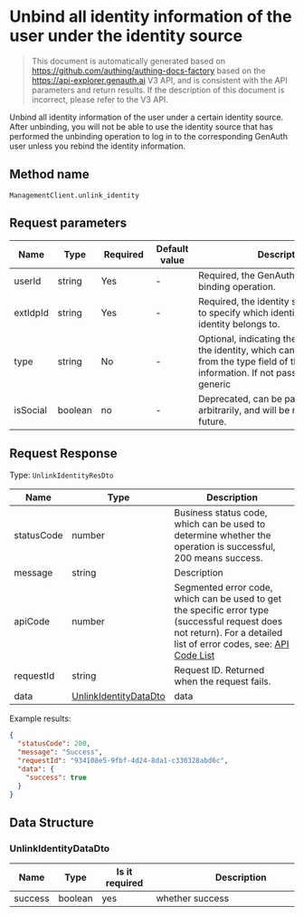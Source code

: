# Unbind all identity information of the user under the identity source

<!--
Warning ⚠️:
Do not modify this document directly,
https://github.com/Authing/authing-docs-factory
Use this project to generate
-->

<LastUpdated />

> This document is automatically generated based on https://github.com/authing/authing-docs-factory based on the https://api-explorer.genauth.ai V3 API, and is consistent with the API parameters and return results. If the description of this document is incorrect, please refer to the V3 API.

Unbind all identity information of the user under a certain identity source. After unbinding, you will not be able to use the identity source that has performed the unbinding operation to log in to the corresponding GenAuth user unless you rebind the identity information.

## Method name

`ManagementClient.unlink_identity`

## Request parameters

| Name     | Type    | <div style="width:80px">Required</div> | <div style="width:60px">Default value</div> | <div style="width:300px">Description</div>                                                                                                                                | <div style="width:200px">Sample value</div> |
| -------- | ------- | -------------------------------------- | ------------------------------------------- | ------------------------------------------------------------------------------------------------------------------------------------------------------------------------- | ------------------------------------------- |
| userId   | string  | Yes                                    | -                                           | Required, the GenAuth user ID for the binding operation.                                                                                                                  |                                             |
| extIdpId | string  | Yes                                    | -                                           | Required, the identity source ID, used to specify which identity source the identity belongs to.                                                                          |                                             |
| type     | string  | No                                     | -                                           | Optional, indicating the specific type of the identity, which can be obtained from the type field of the user identity information. If not passed, the default is generic |                                             |
| isSocial | boolean | no                                     | -                                           | Deprecated, can be passed in arbitrarily, and will be removed in the future.                                                                                              |                                             |

## Request Response

Type: `UnlinkIdentityResDto`

| Name       | Type                                                       | Description                                                                                                                                                                                                                                                                                                                                  |
| ---------- | ---------------------------------------------------------- | -------------------------------------------------------------------------------------------------------------------------------------------------------------------------------------------------------------------------------------------------------------------------------------------------------------------------------------------- |
| statusCode | number                                                     | Business status code, which can be used to determine whether the operation is successful, 200 means success.                                                                                                                                                                                                                                 |
| message    | string                                                     | Description                                                                                                                                                                                                                                                                                                                                  |
| apiCode    | number                                                     | Segmented error code, which can be used to get the specific error type (successful request does not return). For a detailed list of error codes, see: [API Code List](https://api-explorer.genauth.ai/?tag=group/%E5%BC%80%E5%8F%91%E5%87%86%E5%A4%87#tag/%E5%BC%80%E5%8F%91%E5%87%86%E5%A4%87/%E9%94%99%E8%AF%AF%E5%A4%84%E7%90%86/apiCode) |
| requestId  | string                                                     | Request ID. Returned when the request fails.                                                                                                                                                                                                                                                                                                 |
| data       | <a href="#UnlinkIdentityDataDto">UnlinkIdentityDataDto</a> | data                                                                                                                                                                                                                                                                                                                                         |

Example results:

```json
{
  "statusCode": 200,
  "message": "Success",
  "requestId": "934108e5-9fbf-4d24-8da1-c330328abd6c",
  "data": {
    "success": true
  }
}
```

## Data Structure

### <a id="UnlinkIdentityDataDto"></a> UnlinkIdentityDataDto

| Name    | Type    | <div style="width:80px">Is it required</div> | <div style="width:300px">Description</div> | <div style="width:200px">Example value</div> |
| ------- | ------- | -------------------------------------------- | ------------------------------------------ | -------------------------------------------- |
| success | boolean | yes                                          | whether success                            | `true`                                       |
